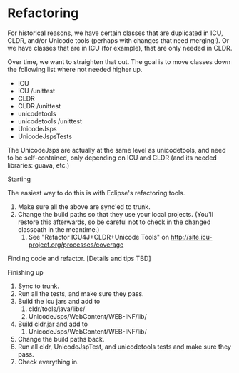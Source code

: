 # Refactoring

For historical reasons, we have certain classes that are duplicated in ICU,
CLDR, and/or Unicode tools (perhaps with changes that need merging!). Or we have
classes that are in ICU (for example), that are only needed in CLDR.

Over time, we want to straighten that out. The goal is to move classes down the
following list where not needed higher up.

*   ICU
*   ICU /unittest
*   CLDR
*   CLDR /unittest
*   unicodetools
*   unicodetools /unittest
*   UnicodeJsps
*   UnicodeJspsTests

The UnicodeJsps are actually at the same level as unicodetools, and need to be
self-contained, only depending on ICU and CLDR (and its needed libraries: guava,
etc.)

Starting

The easiest way to do this is with Eclipse's refactoring tools.

1.  Make sure all the above are sync'ed to trunk.
2.  Change the build paths so that they use your local projects. (You'll restore
    this afterwards, so be careful not to check in the changed classpath in the
    meantime.)
    1.  See "Refactor ICU4J+CLDR+Unicode Tools" on
        <http://site.icu-project.org/processes/coverage>

Finding code and refactor. \[Details and tips TBD\]

Finishing up

1.  Sync to trunk.
2.  Run all the tests, and make sure they pass.
3.  Build the icu jars and add to
    1.  cldr/tools/java/libs/
    2.  UnicodeJsps/WebContent/WEB-INF/lib/
4.  Build cldr.jar and add to
    1.  UnicodeJsps/WebContent/WEB-INF/lib/
5.  Change the build paths back.
6.  Run all cldr, UnicodeJspTest, and unicodetools tests and make sure they
    pass.
7.  Check everything in.
